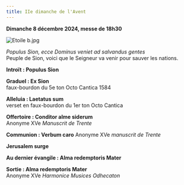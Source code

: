 ```yaml
---
title: IIe dimanche de l'Avent
---
```

**Dimanche 8 décembre 2024, messe de 18h30**

![Etoile b.jpg]({{site.baseurl}}/images/Etoile%20b.jpg)

*Populus Sion, ecce Dominus veniet ad salvandus gentes*  
Peuple de Sion, voici que le Seigneur va venir pour sauver les nations.

**Introït : Populus Sion**

**Graduel : Ex Sion**  
faux-bourdon du 5e ton Octo Cantica 1584

**Alleluia : Laetatus sum**  
verset en faux-bourdon du 1er ton Octo Cantica

**Offertoire : Conditor alme siderum**  
Anonyme XVe *Manuscrit de Trente*

**Communion : Verbum caro**
Anonyme XVe *manuscrit de Trente*

**Jerusalem surge**

**Au dernier évangile : Alma redemptoris Mater**

**Sortie : Alma redemptoris Mater**  
Anonyme XVe *Harmonice Musices Odhecaton*
